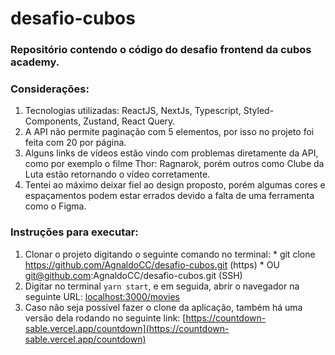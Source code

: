 # desafio-cubos

### Repositório contendo o código do desafio frontend da cubos academy.

### Considerações:
  1. Tecnologias utilizadas: ReactJS, NextJs, Typescript, Styled-Components, Zustand, React Query.
  2. A API não permite paginação com 5 elementos, por isso no projeto foi feita com 20 por página.
  3. Alguns links de vídeos estão vindo com problemas diretamente da API, como por exemplo o filme Thor: Ragnarok, porém outros como Clube da Luta estão retornando o vídeo corretamente. 
  4. Tentei ao máximo deixar fiel ao design proposto, porém algumas cores e espaçamentos podem estar errados devido a falta de uma ferramenta como o Figma. 

### Instruções para executar:  
  1. Clonar o projeto digitando o seguinte comando no terminal:
    * git clone https://github.com/AgnaldoCC/desafio-cubos.git (https)
    * OU git@github.com:AgnaldoCC/desafio-cubos.git (SSH)
  2. Digitar no terminal `yarn start`, e em seguida, abrir o navegador na seguinte URL: [localhost:3000/movies](localhost:3000/movies)
  3. Caso não seja possível fazer o clone da aplicação, também há uma versão dela rodando no seguinte link: [https://countdown-sable.vercel.app/countdown](https://countdown-sable.vercel.app/countdown)